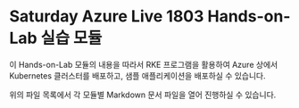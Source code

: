 # Saturday Azure Live 1803 Hands-on-Lab 실습 모듈

이 Hands-on-Lab 모듈의 내용을 따라서 RKE 프로그램을 활용하여 Azure 상에서 Kubernetes 클러스터를 배포하고, 샘플 애플리케이션을 배포하실 수 있습니다.

위의 파일 목록에서 각 모듈별 Markdown 문서 파일을 열어 진행하실 수 있습니다.
